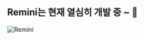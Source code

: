 ## Remini는 현재 열심히 개발 중 ~ 🐜

![Remini](https://github.com/Team-Remini/.github/assets/104755384/b49fabc1-1db7-43f7-98bf-7b61842365cf)
